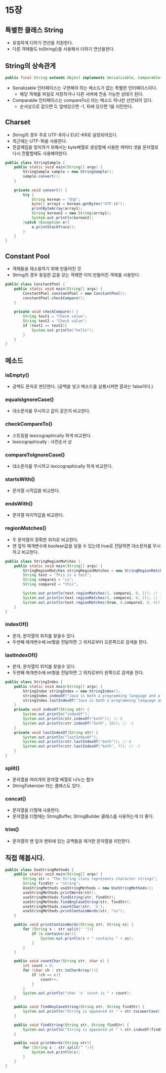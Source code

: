 # 15장

## 특별한 클래스 String
- 유일하게 더하기 연산을 지원한다.
- 다른 객체들도 toString()을 사용해서 더하기 연산을한다.

## String의 상속관게
```java
public final String extends Object implements Serializable, Comparable<String>, CharSequesnce
```
- Serializable 인터페이스는 구현해야 하는 메소드가 없는 특별한 인터페이스이다.
    - 해당 객체를 파일로 저장하거나 다른 서버에 전송 가능한 상태가 된다.
- Comparable 인터페이스는 compareTo() 라는 메소드 하나만 선언되어 있다.
    - 순서상으로 같으면 0, 앞에있으면 -1, 뒤에 있으면 1을 리턴한다.
    
## Charset
- String의 경우 주로 UTF-8이나 EUC-KR로 설정되어있다.
- 최근에는 UTF-16을 사용한다.
- 한글깨짐을 방지하기 위해서는 byte배열로 생성할때 사용한 캐릭터 셋을 문자열로 다시 전활할때도 사용해야한다.
```java
public class StringSample {
    public static void main(String[] args) {
        StringSample sample = new StringSample();
        sample.convert();
    }
    
    private void convert() {
        try {
            String korean = "한글";
            byte[] array1 = korean.getBytes("UTF-16");
            printByteArray(array1);
            String korean2 = new String(array1);
            System.out.println(korean2);
        }catch (Exception e){
            e.printStackTrace();
        }
    }
}
```
## Constant Pool
- 객체들을 재소용하기 위해 만들어진 것
- String의 경우 동일한 값을 갖는 객체면 이미 만들어진 객체를 사용한다.
```java
public class ConstantPool {
    public static void main(String[] args) {
        ConstantPool constantPool = new ConstantPool();
        constantPool.checkCompare();
    }
    
    private void checkCompare() {
        String text1 = "Check value";
        String text2 = "Check value";
        if (text1 == text2){
            System.out.println("hello");
        }
    }
}
```

## 메소드
### isEmpty()
- 공백도 문자로 판단한다. (공백을 넣고 메소드를 실팽시켜면 결과는 false이다.)

### equalsIgnoreCase()
- 대소문자를 무시하고 값이 같은지 비교한다.

### checkCompareTo()
- 스트링을 lexicographically 하게 비교한다.
- lexicographically : 사전순서 상

### compareToIgnoreCase()
- 대소문자를 무시하고 lexicographically 하게 비교한다.

### startsWith()
- 문자열 시작값을 비교한다.

### endsWith()
- 문자열 마지막값을 비교한다.

### regionMatches()
- 두 문자열의 정확한 위치로 비교한다.
- 맨 앞의 매개변수에 boolean값을 넣을 수 있는데 true로 전달하면 대소문자를 무시하고 비교한다.
```java
public class StringRegionMatches {
    public static void main(String[] args) {
        StringRegionMatches stringRegionMatches = new StringRegionMatches();
        String text = "This is a text";
        String compare1 = "is";
        String compare2 = "this";

        System.out.println(text.regionMatches(2, compare1, 0, 1)); // true
        System.out.println(text.regionMatches(5, compare1, 0, 2)); // true
        System.out.println(text.regionMatches(true, 0,compare2, 0, 4)); // true
    }
}
```

### indexOf()
- 문자, 문자열의 위치를 찾을수 있다.
- 두번째 매개변수에 int형을 전달하면 그 위치로부터 오른쪽으로 검색을 한다.

### lastIndexOf()
- 문자, 문자열의 위치를 찾을수 있다.
- 두번째 매개변수에 int형을 전달하면 그 위치로부터 왼쪽으로 검색을 한다.

```java
public class StringIndex {
    public static void main(String[] args) {
        StringIndex stringIndex = new StringIndex();
        stringIndex.indexOf("Java is both a programming language and a platform");
        stringIndex.lastIndexOf("Java is both a programming language and a platform");
    }
    private void indexOf(String str) {
        System.out.println("indexOf");
        System.out.println(str.indexOf("both")); // 8
        System.out.println(str.indexOf("both", 10)); // -1
    }
    private void lastIndexOf(String str) {
        System.out.println("lastIndexOf");
        System.out.println(str.lastIndexOf("both")); // 8
        System.out.println(str.lastIndexOf("both", 7)); // -1
    }
}
```
### split()
- 문자열을 여러개의 문자열 배열로 나누는 함수
- StringTokenizer 라는 클래스도 있다.

### concat()
- 문자열을 더할때 사용한다.
- 문자열을 더할때는 StringBuffer, StringBuilder 클래스를 사용하는게 더 좋다.

### trim()
- 문자열의 맨 앞과 맨뒤에 있는 공백들을 제거한 문자열을 리턴한다.

## 직접 해봅시다.
```java
public class UseStringMethods {
    public static void main(String[] args) {
        String str = "The String class represents character strings";
        String findStr = "string";
        UseStringMethods useStringMethods = new UseStringMethods();
        useStringMethods.printWords(str);
        useStringMethods.findString(str, findStr);
        useStringMethods.findAnyCaseString(str, findStr);
        useStringMethods.countChar(str, 's');
        useStringMethods.printContainWords(str, "ss");
    }

    public void printContainWords(String str, String ss) {
        for (String s : str.split(" ")){
            if (s.contains(ss)){
                System.out.println(s + " contains " + ss);
            }
        }
    }

    public void countChar(String str, char c) {
        int count = 0;
        for (char ch : str.toCharArray()){
            if (ch == c){
                count++;
            }
        }
        System.out.println("char 's' count is " + count);
    }

    public void findAnyCaseString(String str, String findStr) {
        System.out.println("String is appeared at " + str.toLowerCase().indexOf(findStr));
    }

    public void findString(String str, String findStr) {
        System.out.println("String is appeared at " + str.indexOf(findStr));
    }

    public void printWords(String str){
        for (String s : str.split(" ")){
            System.out.println(s);
        }
    }
}
```